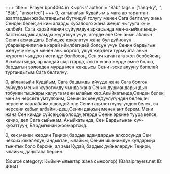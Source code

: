 +++
title = 'Prayer bpn4064 in Кыргыз'
author = "Báb"
tags = ['lang-ky', '', "Báb", "unsorted"]
+++
0, кагылайын Кудайым,ь мага ар тараптан азаптардын жабылгандыгы бүтүндүй толугу менен Сага белгилүү жана Сенден белек,эч ким аларды кубалоого жана жеңил чыгууга күчү келбейт. Сага карай менин сүйүүмдун аркасында мен-акыйкатында-бактысыздык адамды жүдөтсүн үчүн, эгерде эле Сен анын абалын Сенин асмандагы Бейишке көкөлөтүү жана бул дүйнөнүн убаракерчилигине карай ийилбегидей болсун үчүн Сенин бардыгын жөңүүчү күчүң менен аны коргоп, ушул жердеги турмушта анын жүрөгүн чыңдоо ниетинде болбосоң, Сен эч качан ага жол бербейсиң. Акыйкатында, ар кандай шарттарда, көктө жана жерде эмне болсо, бардыгын ээлөөдөн мурда мен жакшысы Сени -эске алууну бөпөлөй тургандыгым Сага белгилүү.

0, айланаыйн Кудайым, Сага башымды ийүүдө жана Сага болгон суйүүдө менин жүрөгүмдү чында жана Сенин душмандарыңдын тобунан тышкары калууга мени ылайык көр.Акыйкатыңда,Сенден белек, мен эч нерсеге умтулбайм, Сенин ак көңүлдүүлүгүңдөн бөлөк,эч нерсени каалабайм,ошондой эле Сенин адилеттүүлүгүңдөн белек, эч нерсени кабыл албайм,-деш,Сенин даңкың менен ант берем. Мени жана Сен кимди сүйсөң,ошолорду,эгерде Сенин эркине туура келсе, кечир, деп Сага сыйынам. Акыйкатында, Сен Бардыгынан күч-кубаттууң, Бардыгынан жоомартсыд.

0, көк менен жердин Теңири,бардык адамдардын алкоосунда Сен чексиз көкөлөдүң; андыктан, ылайым, Сенин ишенимдүү кулдарыңа тынчтык боло берсин, ал эми Кудай, бардык дүйнөлөрдүн Теңири, ылайым, даңктала берсин.

(Source category: Кыйынчылыктар жана сыноолор)
(Bahaiprayers.net ID: 4064)
